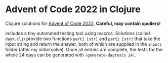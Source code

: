 # Advent of Code 2022 in Clojure

Clojure solutions for [Advent of Code 2022](https://adventofcode.com/2022/). **Careful, may contain spoilers!**

Includes a tiny automated testing tool using macros. Solutions (called `dayX.clj`) provide two functions `part1 [str]` and `part2 [str]` that take the input string and return the answer, both of which are supplied in the `inputs` folder (after my initial solve). Once all entries are complete, the tests for the whole 24 days can be generated with `(generate-daytests 24)`.

